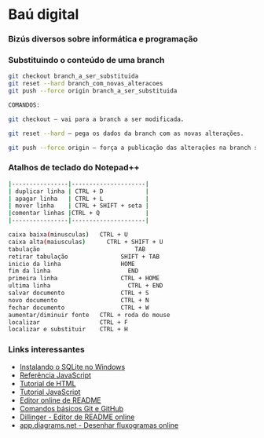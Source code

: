 # Baú digital
### Bizús diversos sobre informática e programação

### Substituindo o conteúdo de uma branch
```sh
git checkout branch_a_ser_substituida
git reset --hard branch_com_novas_alteracoes
git push --force origin branch_a_ser_substituida

COMANDOS:

git checkout — vai para a branch a ser modificada.

git reset --hard — pega os dados da branch com as novas alterações.

git push --force origin — força a publicação das alterações na branch substituída.
```
### Atalhos de teclado do Notepad++
```sh
|----------------|---------------------|
| duplicar linha | CTRL + D            |
| apagar linha   | CTRL + L            |
| mover linha    | CTRL + SHIFT + seta |
|comentar linhas |CTRL + Q             |
|----------------|---------------------|

caixa baixa(minusculas)   CTRL + U
caixa alta(maiusculas)		CTRL + SHIFT + U
tabulação					        TAB
retirar tabulação			    SHIFT + TAB
inicio da linha				    HOME
fim da linha				      END
primeira linha				    CTRL + HOME
ultima linha				      CTRL + END
salvar documento			    CTRL + S
novo documento				    CTRL + N
fechar documento			    CTRL + W
aumentar/diminuir fonte   CTRL + roda do mouse
localizar                 CTRL + F
localizar e substituir    CTRL + H
```

### Links interessantes
<ul>
  <li><a href="https://github.com/arataca89/bau/blob/main/instalando_sqlite.md">Instalando o SQLite no Windows</a></li>
  <li><a href="https://developer.mozilla.org/pt-BR/docs/Web/JavaScript/Reference">Referência JavaScript</a></li>
  <li><a href="https://tutorialehtml.com/pt/html-guia-completo-tutorial-html/">Tutorial de HTML</a>  </li>
  <li><a href="https://www.w3schools.com/js/">Tutorial JavaScript</a></li>
  <li><a href="https://readme.so/pt">Editor online de README</a></li>
  <li><a href="https://github.com/Thiago-Nascimento/referencia-git">Comandos básicos Git e GitHub</a.</li>
  <li><a href="https://dillinger.io">Dillinger - Editor de README online</a></li>
    <li><a href="https://app.diagrams.net">app.diagrams.net - Desenhar fluxogramas online</a></li>
</ul>          
